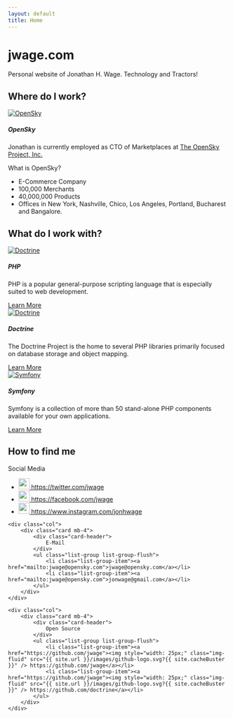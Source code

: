 ```yaml
---
layout: default
title: Home
---
```


<div class="jumbotron jumbotron-fluid">
    <div class="container">
        <h1 class="display-4">jwage.com</h1>
        <p class="lead">Personal website of Jonathan H. Wage. Technology and Tractors!</p>
    </div>
</div>

<h2 class="display-4 mb-4">Where do I work?</h2>

<div class="card mb-3">
    <a href="https://www.sourcesellship.com"><img class="card-img-top w-25 p-4 mx-auto d-block" src="{{ site.url }}/images/opensky-logo.svg?{{ site.cacheBuster }}" alt="OpenSky" /></a>
    <div class="card-body">
        <h5 class="card-title">OpenSky</h5>
        <p class="card-text">Jonathan is currently employed as CTO of Marketplaces at <a href="https://www.sourcesellship.com" target="_blank">The OpenSky Project, Inc.</a></p>
    </div>
    <div class="card-header border-top font-weight-bold">What is OpenSky?</div>
    <ul class="list-group list-group-flush">
        <li class="list-group-item">E-Commerce Company</li>
        <li class="list-group-item">100,000 Merchants</li>
        <li class="list-group-item">40,000,000 Products</li>
        <li class="list-group-item">Offices in New York, Nashville, Chico, Los Angeles, Portland, Bucharest and Bangalore.</li>
    </ul>
</div>

<h2 class="display-4 mb-4">What do I work with?</h2>

<div class="card mb-3">
    <a href="http://www.doctrine-project.org"><img class="card-img-top w-25 p-4 mx-auto d-block" src="{{ site.url }}/images/php-logo.svg?{{ site.cacheBuster }}" alt="Doctrine" /></a>
    <div class="card-body">
        <h5 class="card-title">PHP</h5>
        <p class="card-text">PHP is a popular general-purpose scripting language that is especially suited to web development.</p>
        <a href="http://php.net/" class="btn btn-primary" target="_blank">Learn More</a>
    </div>
</div>

<div class="card mb-3">
    <a href="http://www.doctrine-project.org"><img class="card-img-top w-25 p-4 mx-auto d-block" src="{{ site.url }}/images/doctrine-logo.svg?{{ site.cacheBuster }}" alt="Doctrine" /></a>
    <div class="card-body">
        <h5 class="card-title">Doctrine</h5>
        <p class="card-text">The Doctrine Project is the home to several PHP libraries primarily focused on database storage and object mapping.</p>
        <a href="http://www.doctrine-project.org" class="btn btn-primary" target="_blank">Learn More</a>
    </div>
</div>

<div class="card mb-3">
    <a href="https://symfony.com"><img class="card-img-top w-25 p-4 mx-auto d-block" src="{{ site.url }}/images/symfony-logo.svg?{{ site.cacheBuster }}" alt="Symfony" /></a>
    <div class="card-body">
        <h5 class="card-title">Symfony</h5>
        <p class="card-text">Symfony is a collection of more than 50 stand-alone PHP components available for your own applications.</p>
        <a href="http://symfony.com" class="btn btn-primary" target="_blank">Learn More</a>
    </div>
</div>

<h2 class="display-4 mb-4">How to find me</h2>

<div class="row">
    <div class="col">
        <div class="card mb-4">
            <div class="card-header">
                Social Media
            </div>
            <ul class="list-group list-group-flush">
                <li class="list-group-item"><a href="https://twitter.com/jwage" target="_blank"><img style="width: 25px;" class="img-fluid" src="{{ site.url }}/images/twitter-logo.jpg?{{ site.cacheBuster }}" /> https://twitter.com/jwage</a></li>
                <li class="list-group-item"><a href="https://facebook.com/jwage" target="_blank"><img style="width: 25px;" class="img-fluid" src="{{ site.url }}/images/facebook-logo.jpg?{{ site.cacheBuster }}" /> https://facebook.com/jwage</a></li>
                <li class="list-group-item"><a href="https://www.instagram.com/jonhwage" target="_blank"><img style="width: 25px;" class="img-fluid" src="{{ site.url }}/images/instagram-logo.jpg?{{ site.cacheBuster }}" /> https://www.instagram.com/jonhwage</a></li>
            </ul>
        </div>
    </div>

    <div class="col">
        <div class="card mb-4">
            <div class="card-header">
                E-Mail
            </div>
            <ul class="list-group list-group-flush">
                <li class="list-group-item"><a href="mailto:jwage@opensky.com">jwage@opensky.com</a></li>
                <li class="list-group-item"><a href="mailto:jwage@opensky.com">jonwage@gmail.com</a></li>
            </ul>
        </div>
    </div>

    <div class="col">
        <div class="card mb-4">
            <div class="card-header">
                Open Source
            </div>
            <ul class="list-group list-group-flush">
                <li class="list-group-item"><a href="https://github.com/jwage"><img style="width: 25px;" class="img-fluid" src="{{ site.url }}/images/github-logo.svg?{{ site.cacheBuster }}" /> https://github.com/jwage</a></li>
                <li class="list-group-item"><a href="https://github.com/jwage"><img style="width: 25px;" class="img-fluid" src="{{ site.url }}/images/github-logo.svg?{{ site.cacheBuster }}" /> https://github.com/doctrine</a></li>
            </ul>
        </div>
    </div>
</div>
